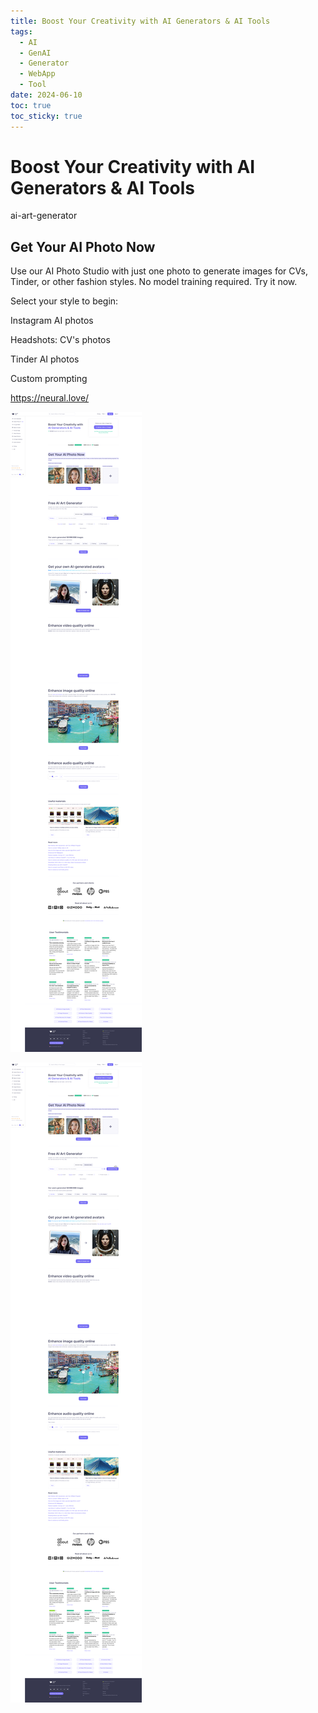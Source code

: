 ```yaml
---
title: Boost Your Creativity with AI Generators & AI Tools
tags:
  - AI
  - GenAI
  - Generator
  - WebApp
  - Tool
date: 2024-06-10
toc: true
toc_sticky: true
---
```


# Boost Your Creativity with AI Generators & AI Tools

ai-art-generator

## Get Your AI Photo Now

Use our AI Photo Studio with just one photo to generate images for CVs, Tinder, or other fashion styles. No model training required. Try it now.

Select your style to begin:

Instagram AI photos

Headshots: CV's photos

Tinder AI photos

Custom prompting

https://neural.love/

![](../_asset/2024-06-10-AIGenerators_image_1.png)


![](../_asset/2024-06-10-AIGenerators_image_2.png)